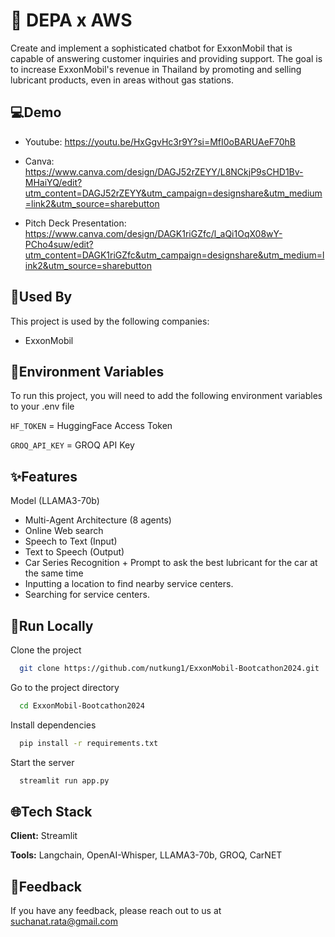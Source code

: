 # 🤖 DEPA x AWS

Create and implement a sophisticated chatbot for ExxonMobil that is capable of answering customer inquiries and providing support. The goal is to increase ExxonMobil's revenue in Thailand by promoting and selling lubricant products, even in areas without gas stations.

## :computer:Demo

- Youtube: https://youtu.be/HxGgvHc3r9Y?si=MfI0oBARUAeF70hB

- Canva: https://www.canva.com/design/DAGJ52rZEYY/L8NCkjP9sCHD1Bv-MHaiYQ/edit?utm_content=DAGJ52rZEYY&utm_campaign=designshare&utm_medium=link2&utm_source=sharebutton

- Pitch Deck Presentation: https://www.canva.com/design/DAGK1riGZfc/l_aQi1OqX08wY-PCho4suw/edit?utm_content=DAGK1riGZfc&utm_campaign=designshare&utm_medium=link2&utm_source=sharebutton

## :rocket:Used By

This project is used by the following companies:

- ExxonMobil

## :key:Environment Variables

To run this project, you will need to add the following environment variables to your .env file

`HF_TOKEN` = HuggingFace Access Token

`GROQ_API_KEY` = GROQ API Key

## :sparkles:Features

Model (LLAMA3-70b)

- Multi-Agent Architecture (8 agents)
- Online Web search
- Speech to Text (Input)
- Text to Speech (Output)
- Car Series Recognition + Prompt to ask the best lubricant for the car at the same time
- Inputting a location to find nearby service centers.
- Searching for service centers.

## :bookmark_tabs:Run Locally

Clone the project

```bash
  git clone https://github.com/nutkung1/ExxonMobil-Bootcathon2024.git
```

Go to the project directory

```bash
  cd ExxonMobil-Bootcathon2024
```

Install dependencies

```bash
  pip install -r requirements.txt
```

Start the server

```bash
  streamlit run app.py
```

## :globe_with_meridians:Tech Stack

**Client:** Streamlit

**Tools:** Langchain, OpenAI-Whisper, LLAMA3-70b, GROQ, CarNET

## :envelope_with_arrow:Feedback

If you have any feedback, please reach out to us at suchanat.rata@gmail.com
